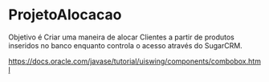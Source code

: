 # ProjetoAlocacao

Objetivo é Criar uma maneira de alocar Clientes a partir de produtos inseridos no banco enquanto controla o acesso através do SugarCRM.


https://docs.oracle.com/javase/tutorial/uiswing/components/combobox.html
